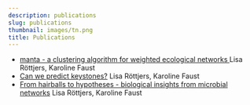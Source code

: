 ```yaml
---
description: publications
slug: publications
thumbnail: images/tn.png
title: Publications
---
```


<ul>
  <li><a href="https://www.biorxiv.org/content/10.1101/807511v1.abstract">manta - a clustering algorithm for weighted ecological networks </a> Lisa Röttjers, Karoline Faust</li>
  <li><a href="https://www.nature.com/articles/s41579-018-0132-y">Can we predict keystones?</a> Lisa Röttjers, Karoline Faust</li>
  <li><a href="https://academic.oup.com/femsre/article/42/6/761/5061627">From hairballs to hypotheses - biological insights from microbial networks</a> Lisa Röttjers, Karoline Faust</li>
</ul>